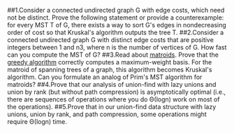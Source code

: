 ##1.Consider a connected undirected graph G with edge costs, which need not be distinct. Prove the following statement or provide a counterexample: for every MST T of G, there exists a way to sort G's edges in nondecreasing order of cost so that Kruskal's algorithm outputs the tree T.
##2.Consider a connected undirected graph G with distinct edge costs that are positive integers between 1 and n3, where n is the number of vertices of G. How fast can you compute the MST of G?
##3.Read about [matroids](https://en.wikipedia.org/wiki/Matroid). Prove that the [greedy algorithm](https://en.wikipedia.org/wiki/Matroid#Greedy_algorithm) correctly computes a maximum-weight basis. For the matroid of spanning trees of a graph, this algorithm becomes Kruskal's algorithm. Can you formulate an analog of Prim's MST algorithm for matroids?
##4.Prove that our analysis of union-find with lazy unions and union by rank (but without path compression) is asymptotically optimal (i.e., there are sequences of operations where you do Θ(logn) work on most of the operations).
##5.Prove that in our union-find data structure with lazy unions, union by rank, and path compression, some operations might require Θ(logn) time.